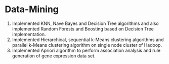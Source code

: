 # Data-Mining

1. Implemented KNN, Nave Bayes and Decision Tree algorithms and also implemented Random Forests and Boosting
based on Decision Tree implementation.
2. Implemented Hierarchical, sequential k-Means clustering algorithms and parallel k-Means clustering algorithm on
single node cluster of Hadoop.
3. Implemented Apriori algorithm to perform association analysis and rule generation of gene expression data set.
